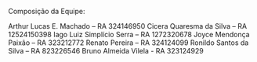 Composição da Equipe:

Arthur Lucas E. Machado – RA 324146950
Cicera Quaresma da Silva – RA 12524150398
Iago Luiz Simplício Serra – RA 1272320678
Joyce Mendonça Paixão – RA 323212772
Renato Pereira – RA 324124099
Ronildo Santos da Silva – RA 823226546
Bruno Almeida Vilela - RA 323124929
